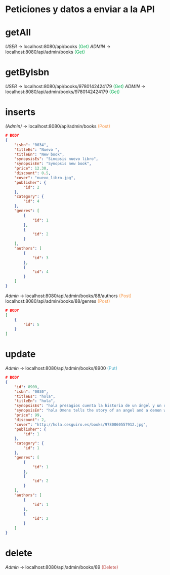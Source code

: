 # Peticiones y datos a enviar a la API

# getAll

*USER* -> localhost:8080/api/books <font color="#00b050">(Get)</font>
*ADMIN* -> localhost:8080/api/admin/books <font color="#00b050">(Get)</font>

# getByIsbn

*USER* -> localhost:8080/api/books/9780142424179 <font color="#00b050">(Get)</font>
*ADMIN* -> localhost:8080/api/admin/books/9780142424179 <font color="#00b050">(Get)</font>

# inserts 

*(Admin)* -> localhost:8080/api/admin/books <font color="#f79646">(Post)</font>

```json
# BODY
{
    "isbn": "0034",
    "titleEs": "Nuevo ",
    "titleEn": "New book",
    "synopsisEs": "Sinopsis nuevo libro",
    "synopsisEn": "Synopsis new book",
    "price": 12.30,
    "discount": 0.5,
    "cover": "nuevo_libro.jpg",
    "publisher": {
        "id": 2
    },
    "category": {
        "id": 4
    },
    "genres": [
        {
            "id": 1
        },
        {
            "id": 2
        }
    ],
    "authors": [
        {
            "id": 3
        },
        {
            "id": 4
        }
    ]
}
```

*Admin* -> localhost:8080/api/admin/books/88/authors <font color="#f79646">(Post)</font>
         localhost:8080/api/admin/books/88/genres <font color="#f79646">(Post)</font>

```json
# BODY
[
    {
        "id": 5
    }
]
```

# update

*Admin* -> localhost:8080/api/admin/books/8900 <font color="#4bacc6">(Put)</font>

```json
# BODY
{
    "id": 8900,
    "isbn": "0030",
    "titleEs": "hola",
    "titleEn": "hola",
    "synopsisEs": "hola presagios cuenta la historia de un ángel y un demonio que unen fuerzas para evitar el apocalipsis. Ambos han vivido en la Tierra durante siglos y se han encariñado con la humanidad, por lo que harán todo lo posible para detener el fin del mundo.",
    "synopsisEn": "hola Omens tells the story of an angel and a demon who team up to prevent the apocalypse. Both have lived on Earth for centuries and have grown fond of humanity, so they will do everything possible to stop the end of the world.",
    "price": 99,
    "discount": 2,
    "cover": "http://hola.cesguiro.es/books/9780060557912.jpg",
    "publisher": {
        "id": 1
    },
    "category": {
        "id": 1
    },
    "genres": [
        {
            "id": 1
        },
        {
            "id": 2
        }
    ],
    "authors": [
        {
            "id": 1
        },
        {
            "id": 2
        }
    ]
}
```

# delete

*Admin* -> localhost:8080/api/admin/books/89 <font color="#c0504d">(Delete)</font>

